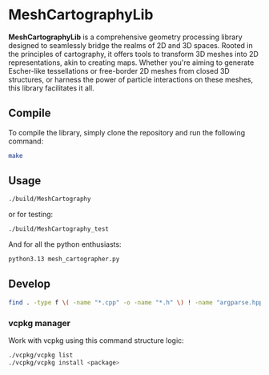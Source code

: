 # MeshCartographyLib

**MeshCartographyLib** is a comprehensive geometry processing library designed to seamlessly bridge the realms of 2D and 3D spaces. Rooted in the principles of cartography, it offers tools to transform 3D meshes into 2D representations, akin to creating maps. Whether you're aiming to generate Escher-like tessellations or free-border 2D meshes from closed 3D structures, or harness the power of particle interactions on these meshes, this library facilitates it all.

## Compile

To compile the library, simply clone the repository and run the following command:

```bash
make
```

## Usage

```bash
./build/MeshCartography
```

or for testing:

```bash
./build/MeshCartography_test
```

And for all the python enthusiasts:

```bash
python3.13 mesh_cartographer.py
```

## Develop

```bash
find . -type f \( -name "*.cpp" -o -name "*.h" \) ! -name "argparse.hpp" -exec clang-format -i {} \;
```

### vcpkg manager

Work with vcpkg using this command structure logic:

```bash
./vcpkg/vcpkg list
./vcpkg/vcpkg install <package>
```
